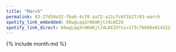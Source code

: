 ```yaml
---
title: "March"
permalink: 03-27d50a32-fba6-4cf8-aa72-a11cfc0f1b27/03-march
spotify_link_embedded: 66wgLqq3rAKmKjtJ4LWI2U
spotify_link_direct: 66wgLqq3rAKmKjtJ4LWI2U?si=1f3c76696e814312
---
```


{% include month.md %}